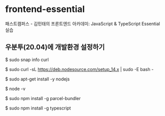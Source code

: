 # frontend-essential
패스트캠퍼스 - 김민태의 프론트엔드 아카데미: JavaScript &amp; TypeScript Essential 실습


## 우분투(20.04)에 개발환경 설정하기
$ sudo snap info curl

$ sudo curl -sL https://deb.nodesource.com/setup_14.x | sudo -E bash -

$ sudo apt-get install -y nodejs

$ node -v

$ sudo npm install -g parcel-bundler

$ sudo npm install -g typescript
